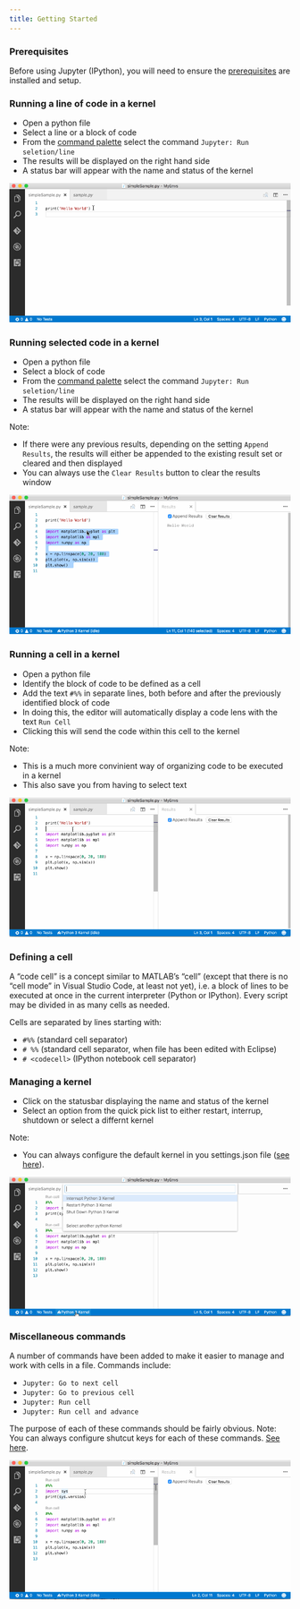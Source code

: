 ```yaml
---
title: Getting Started
---
```


### Prerequisites
Before using Jupyter (IPython), you will need to ensure the [prerequisites](/docs/jupyter_prerequisites/) are installed and setup.

### Running a line of code in a kernel
- Open a python file
- Select a line or a block of code
- From the [command palette](https://code.visualstudio.com/Docs/editor/codebasics#_command-palette) select the command ```Jupyter: Run seletion/line```
- The results will be displayed on the right hand side
- A status bar will appear with the name and status of the kernel

![Simple Hello World](https://raw.githubusercontent.com/DonJayamanne/pythonVSCodeDocs/master/images/jupyter/helloWorld.gif)

### Running selected code in a kernel
- Open a python file
- Select a block of code
- From the [command palette](https://code.visualstudio.com/Docs/editor/codebasics#_command-palette) select the command ```Jupyter: Run seletion/line```
- The results will be displayed on the right hand side
- A status bar will appear with the name and status of the kernel

Note: 
- If there were any previous results, depending on the setting ```Append Results```,
the results will either be appended to the existing result set or cleared and then displayed
- You can always use the ```Clear Results``` button to clear the results window

![Run selected code](https://raw.githubusercontent.com/DonJayamanne/pythonVSCodeDocs/master/images/jupyter/codeSelection.gif)

### Running a cell in a kernel
- Open a python file
- Identify the block of code to be defined as a cell
- Add the text ```#%%``` in separate lines, both before and after the previously identified block of code
- In doing this, the editor will automatically display a code lens with the text ```Run Cell```
- Clicking this will send the code within this cell to the kernel

Note: 
- This is a much more convinient way of organizing code to be executed in a kernel
- This also save you from having to select text

![Run cell](https://raw.githubusercontent.com/DonJayamanne/pythonVSCodeDocs/master/images/jupyter/runCell.gif)

### Defining a cell
A “code cell” is a concept similar to MATLAB’s “cell” (except that there is no “cell mode” in Visual Studio Code, at least not yet), i.e. a block of lines to be executed at once in the current interpreter (Python or IPython). Every script may be divided in as many cells as needed.

Cells are separated by lines starting with:

- ```#%%``` (standard cell separator)
- ```# %%``` (standard cell separator, when file has been edited with Eclipse)
- ```# <codecell>``` (IPython notebook cell separator)

### Managing a kernel
- Click on the statusbar displaying the name and status of the kernel
- Select an option from the quick pick list to either restart, interrup, shutdown or select a differnt kernel

Note:
- You can always configure the default kernel in you settings.json file ([see here](/docs/jupyter_configuration/)).

![Manage Kernel](https://raw.githubusercontent.com/DonJayamanne/pythonVSCodeDocs/master/images/jupyter/manageKernel.gif)

### Miscellaneous commands
A number of commands have been added to make it easier to manage and work with cells in a file.
Commands include:
- ```Jupyter: Go to next cell``` 
- ```Jupyter: Go to previous cell```
- ```Jupyter: Run cell```
- ```Jupyter: Run cell and advance```

The purpose of each of these commands should be fairly obvious.
Note: You can always configure shutcut keys for each of these commands. [See here](https://code.visualstudio.com/Docs/customization/keybindings#_customizing-shortcuts).

![Cell Commands](https://raw.githubusercontent.com/DonJayamanne/pythonVSCodeDocs/master/images/jupyter/cellCommands.gif)
